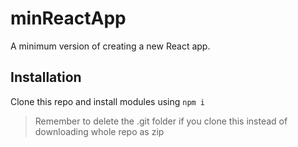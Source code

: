 # minReactApp

A minimum version of creating a new React app.

## Installation

Clone this repo and install modules using `npm i`

> Remember to delete the .git folder if you clone this instead of downloading whole repo as zip
